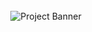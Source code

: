 <div align="center">
  <br />
  <img src="https://github.com/midnightravena/shadow-script/blob/main/assets/refiy.png" alt="Project Banner">
  <br /> 
</div>
